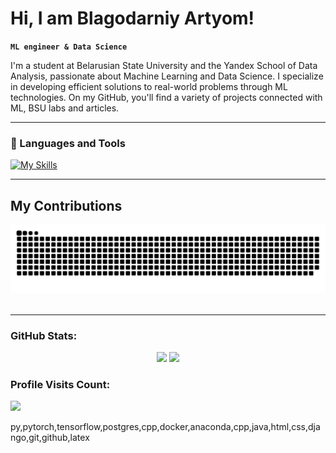 # Hi, I am Blagodarniy Artyom!

**`ML engineer & Data Science`**

I'm a student at Belarusian State University and the Yandex School of Data Analysis, passionate about Machine Learning and Data Science. I specialize in developing efficient solutions to real-world problems through ML technologies. On my GitHub, you'll find a variety of projects connected with ML, BSU labs and articles.

---

### 🧰 Languages and Tools

[![My Skills](https://skillicons.dev/icons?i=py,pytorch,tensorflow,postgres,cpp,docker,anaconda,cpp,java,html,css,django,git,github,latex)](https://skillicons.dev)

---

<div>
  <h2>My Contributions </h2>
  <img alt="snake" src="https://raw.githubusercontent.com/salesp07/salesp07/output/github-contribution-grid-snake.svg" />
  <br/><br/>
</div>

<hr/>


<h3>GitHub Stats:</h3>

<div align="center" style="diplay: flex;">
  <img src="https://github-readme-stats.vercel.app/api?username=Temablag&show_icons=true&theme=radical" style="height: 150px;">
  <img src="https://github-readme-stats.vercel.app/api/top-langs/?username=Temablag&layout=compact&theme=radical" style="height: 150px;">
</div>

<h3>Profile Visits Count:</h3>
<div>
  <img src="https://profile-counter.glitch.me/Temablag/count.svg">
</div>

py,pytorch,tensorflow,postgres,cpp,docker,anaconda,cpp,java,html,css,django,git,github,latex

